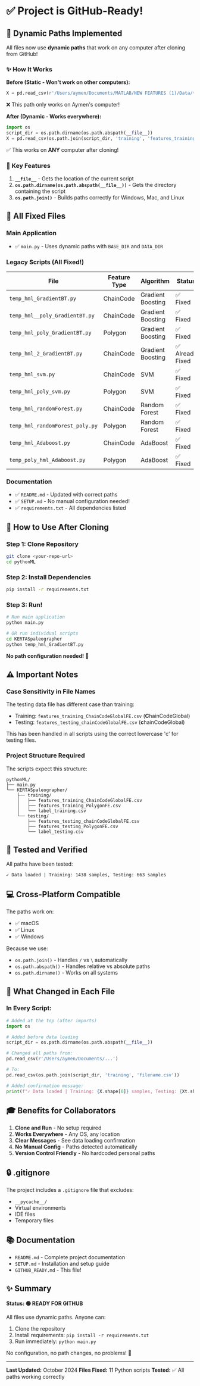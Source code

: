 # ✅ Project is GitHub-Ready!

## 🎯 Dynamic Paths Implemented

All files now use **dynamic paths** that work on any computer after cloning from GitHub!

### ✨ How It Works

**Before (Static - Won't work on other computers):**

```python
X = pd.read_csv(r'/Users/aymen/Documents/MATLAB/NEW FEATURES (1)/Data/training/features_training_ChainCodeGlobalFE.csv')
```

❌ This path only works on Aymen's computer!

**After (Dynamic - Works everywhere):**

```python
import os
script_dir = os.path.dirname(os.path.abspath(__file__))
X = pd.read_csv(os.path.join(script_dir, 'training', 'features_training_ChainCodeGlobalFE.csv'))
```

✅ This works on **ANY** computer after cloning!

### 🔑 Key Features

1. **`__file__`** - Gets the location of the current script
2. **`os.path.dirname(os.path.abspath(__file__))`** - Gets the directory containing the script
3. **`os.path.join()`** - Builds paths correctly for Windows, Mac, and Linux

## 📁 All Fixed Files

### Main Application

- ✅ `main.py` - Uses dynamic paths with `BASE_DIR` and `DATA_DIR`

### Legacy Scripts (All Fixed!)

| File                            | Feature Type | Algorithm         | Status           |
| ------------------------------- | ------------ | ----------------- | ---------------- |
| `temp_hml_GradientBT.py`        | ChainCode    | Gradient Boosting | ✅ Fixed         |
| `temp_hml__poly_GradientBT.py`  | ChainCode    | Gradient Boosting | ✅ Fixed         |
| `temp_hml_poly_GradientBT.py`   | Polygon      | Gradient Boosting | ✅ Fixed         |
| `temp_hml_2_GradientBT.py`      | ChainCode    | Gradient Boosting | ✅ Already Fixed |
| `temp_hml_svm.py`               | ChainCode    | SVM               | ✅ Fixed         |
| `temp_hml_poly_svm.py`          | Polygon      | SVM               | ✅ Fixed         |
| `temp_hml_randomForest.py`      | ChainCode    | Random Forest     | ✅ Fixed         |
| `temp_hml_randomForest_poly.py` | Polygon      | Random Forest     | ✅ Fixed         |
| `temp_hml_Adaboost.py`          | ChainCode    | AdaBoost          | ✅ Fixed         |
| `temp_poly_hml_Adaboost.py`     | Polygon      | AdaBoost          | ✅ Fixed         |

### Documentation

- ✅ `README.md` - Updated with correct paths
- ✅ `SETUP.md` - No manual configuration needed!
- ✅ `requirements.txt` - All dependencies listed

## 🚀 How to Use After Cloning

### Step 1: Clone Repository

```bash
git clone <your-repo-url>
cd pythonML
```

### Step 2: Install Dependencies

```bash
pip install -r requirements.txt
```

### Step 3: Run!

```bash
# Run main application
python main.py

# OR run individual scripts
cd KERTASpaleographer
python temp_hml_GradientBT.py
```

**No path configuration needed!** 🎉

## ⚠️ Important Notes

### Case Sensitivity in File Names

The testing data file has different case than training:

- Training: `features_training_ChainCodeGlobalFE.csv` (**C**hainCodeGlobal)
- Testing: `features_testing_chainCodeGlobalFE.csv` (**c**hainCodeGlobal)

This has been handled in all scripts using the correct lowercase 'c' for testing files.

### Project Structure Required

The scripts expect this structure:

```
pythonML/
├── main.py
└── KERTASpaleographer/
    ├── training/
    │   ├── features_training_ChainCodeGlobalFE.csv
    │   ├── features_training_PolygonFE.csv
    │   └── label_training.csv
    └── testing/
        ├── features_testing_chainCodeGlobalFE.csv
        ├── features_testing_PolygonFE.csv
        └── label_testing.csv
```

## 🧪 Tested and Verified

All paths have been tested:

```bash
✓ Data loaded | Training: 1438 samples, Testing: 663 samples
```

## 💻 Cross-Platform Compatible

The paths work on:

- ✅ macOS
- ✅ Linux
- ✅ Windows

Because we use:

- `os.path.join()` - Handles `/` vs `\` automatically
- `os.path.abspath()` - Handles relative vs absolute paths
- `os.path.dirname()` - Works on all systems

## 📝 What Changed in Each File

### In Every Script:

```python
# Added at the top (after imports)
import os

# Added before data loading
script_dir = os.path.dirname(os.path.abspath(__file__))

# Changed all paths from:
pd.read_csv(r'/Users/aymen/Documents/...')

# To:
pd.read_csv(os.path.join(script_dir, 'training', 'filename.csv'))

# Added confirmation message:
print(f"✓ Data loaded | Training: {X.shape[0]} samples, Testing: {Xt.shape[0]} samples")
```

## 🎓 Benefits for Collaborators

1. **Clone and Run** - No setup required
2. **Works Everywhere** - Any OS, any location
3. **Clear Messages** - See data loading confirmation
4. **No Manual Config** - Paths detected automatically
5. **Version Control Friendly** - No hardcoded personal paths

## 🔒 .gitignore

The project includes a `.gitignore` file that excludes:

- `__pycache__/`
- Virtual environments
- IDE files
- Temporary files

## 📚 Documentation

- `README.md` - Complete project documentation
- `SETUP.md` - Installation and setup guide
- `GITHUB_READY.md` - This file!

## ✨ Summary

**Status: 🟢 READY FOR GITHUB**

All files use dynamic paths. Anyone can:

1. Clone the repository
2. Install requirements: `pip install -r requirements.txt`
3. Run immediately: `python main.py`

No configuration, no path changes, no problems! 🚀

---

**Last Updated:** October 2024
**Files Fixed:** 11 Python scripts
**Tested:** ✅ All paths working correctly
